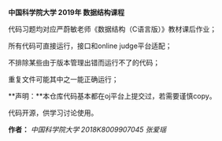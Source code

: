 **中国科学院大学 2019年 数据结构课程**

代码习题均对应严蔚敏老师《数据结构（C语言版）》教材课后作业；

所有代码可直接运行，接口和online judge平台适配；

不排除某些由于版本管理出错而运行不了的代码；

重复文件可能其中之一能正确运行；

**声明：**本仓库代码基本都在oj平台上提交过，若需要谨慎copy。



代码开源，供学习讨论使用。



**作者：** *中国科学院大学 2018K8009907045 张爱瑶*

